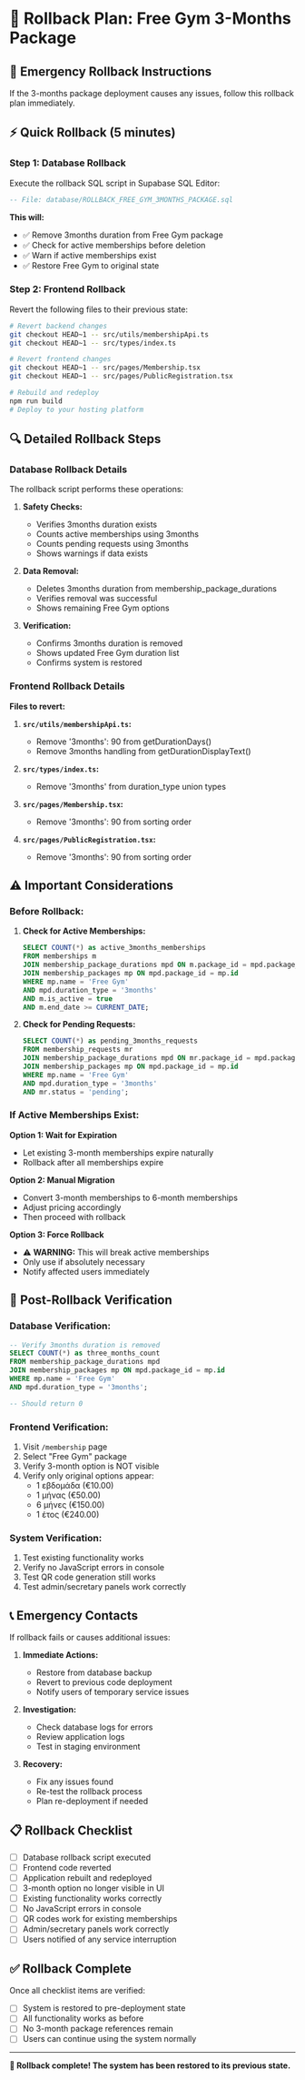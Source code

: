 # 🔄 Rollback Plan: Free Gym 3-Months Package

## 🚨 **Emergency Rollback Instructions**

If the 3-months package deployment causes any issues, follow this rollback plan immediately.

## ⚡ **Quick Rollback (5 minutes)**

### **Step 1: Database Rollback**
Execute the rollback SQL script in Supabase SQL Editor:

```sql
-- File: database/ROLLBACK_FREE_GYM_3MONTHS_PACKAGE.sql
```

**This will:**
- ✅ Remove 3months duration from Free Gym package
- ✅ Check for active memberships before deletion
- ✅ Warn if active memberships exist
- ✅ Restore Free Gym to original state

### **Step 2: Frontend Rollback**
Revert the following files to their previous state:

```bash
# Revert backend changes
git checkout HEAD~1 -- src/utils/membershipApi.ts
git checkout HEAD~1 -- src/types/index.ts

# Revert frontend changes  
git checkout HEAD~1 -- src/pages/Membership.tsx
git checkout HEAD~1 -- src/pages/PublicRegistration.tsx

# Rebuild and redeploy
npm run build
# Deploy to your hosting platform
```

## 🔍 **Detailed Rollback Steps**

### **Database Rollback Details**

The rollback script performs these operations:

1. **Safety Checks:**
   - Verifies 3months duration exists
   - Counts active memberships using 3months
   - Counts pending requests using 3months
   - Shows warnings if data exists

2. **Data Removal:**
   - Deletes 3months duration from membership_package_durations
   - Verifies removal was successful
   - Shows remaining Free Gym options

3. **Verification:**
   - Confirms 3months duration is removed
   - Shows updated Free Gym duration list
   - Confirms system is restored

### **Frontend Rollback Details**

**Files to revert:**

1. **`src/utils/membershipApi.ts`:**
   - Remove '3months': 90 from getDurationDays()
   - Remove 3months handling from getDurationDisplayText()

2. **`src/types/index.ts`:**
   - Remove '3months' from duration_type union types

3. **`src/pages/Membership.tsx`:**
   - Remove '3months': 90 from sorting order

4. **`src/pages/PublicRegistration.tsx`:**
   - Remove '3months': 90 from sorting order

## ⚠️ **Important Considerations**

### **Before Rollback:**

1. **Check for Active Memberships:**
   ```sql
   SELECT COUNT(*) as active_3months_memberships
   FROM memberships m
   JOIN membership_package_durations mpd ON m.package_id = mpd.package_id
   JOIN membership_packages mp ON mpd.package_id = mp.id
   WHERE mp.name = 'Free Gym' 
   AND mpd.duration_type = '3months'
   AND m.is_active = true
   AND m.end_date >= CURRENT_DATE;
   ```

2. **Check for Pending Requests:**
   ```sql
   SELECT COUNT(*) as pending_3months_requests
   FROM membership_requests mr
   JOIN membership_package_durations mpd ON mr.package_id = mpd.package_id
   JOIN membership_packages mp ON mpd.package_id = mp.id
   WHERE mp.name = 'Free Gym' 
   AND mpd.duration_type = '3months'
   AND mr.status = 'pending';
   ```

### **If Active Memberships Exist:**

**Option 1: Wait for Expiration**
- Let existing 3-month memberships expire naturally
- Rollback after all memberships expire

**Option 2: Manual Migration**
- Convert 3-month memberships to 6-month memberships
- Adjust pricing accordingly
- Then proceed with rollback

**Option 3: Force Rollback**
- ⚠️ **WARNING:** This will break active memberships
- Only use if absolutely necessary
- Notify affected users immediately

## 🧪 **Post-Rollback Verification**

### **Database Verification:**
```sql
-- Verify 3months duration is removed
SELECT COUNT(*) as three_months_count
FROM membership_package_durations mpd
JOIN membership_packages mp ON mpd.package_id = mp.id
WHERE mp.name = 'Free Gym' 
AND mpd.duration_type = '3months';

-- Should return 0
```

### **Frontend Verification:**
1. Visit `/membership` page
2. Select "Free Gym" package
3. Verify 3-month option is NOT visible
4. Verify only original options appear:
   - 1 εβδομάδα (€10.00)
   - 1 μήνας (€50.00)
   - 6 μήνες (€150.00)
   - 1 έτος (€240.00)

### **System Verification:**
1. Test existing functionality works
2. Verify no JavaScript errors in console
3. Test QR code generation still works
4. Test admin/secretary panels work correctly

## 📞 **Emergency Contacts**

If rollback fails or causes additional issues:

1. **Immediate Actions:**
   - Restore from database backup
   - Revert to previous code deployment
   - Notify users of temporary service issues

2. **Investigation:**
   - Check database logs for errors
   - Review application logs
   - Test in staging environment

3. **Recovery:**
   - Fix any issues found
   - Re-test the rollback process
   - Plan re-deployment if needed

## 📋 **Rollback Checklist**

- [ ] Database rollback script executed
- [ ] Frontend code reverted
- [ ] Application rebuilt and redeployed
- [ ] 3-month option no longer visible in UI
- [ ] Existing functionality works correctly
- [ ] No JavaScript errors in console
- [ ] QR codes work for existing memberships
- [ ] Admin/secretary panels work correctly
- [ ] Users notified of any service interruption

## ✅ **Rollback Complete**

Once all checklist items are verified:
- [ ] System is restored to pre-deployment state
- [ ] All functionality works as before
- [ ] No 3-month package references remain
- [ ] Users can continue using the system normally

---

**🔄 Rollback complete! The system has been restored to its previous state.**
